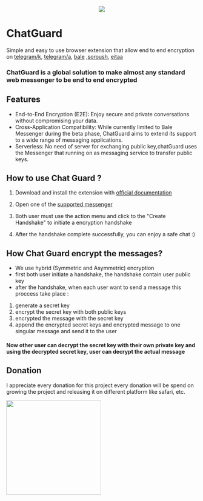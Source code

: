 <p align="center">
<img align="center" src="https://github.com/PrivacyForge/ChatGuard/assets/58364608/ba87ae47-df98-4204-848b-66bb2f05964b" />
</p>

# ChatGuard

Simple and easy to use browser extension that allow end to end encryption on [telegram/k](https://telegram.com/k), [telegram/a](https://telegram.com/a), [bale](https://web.bale.ai/chat) ,[soroush](https://web.splus.ir/), [eitaa](https://web.eitaa.com/)

### ChatGuard is a global solution to make almost any standard web messenger to be end to end encrypted
## Features 
- End-to-End Encryption (E2E): Enjoy secure and private conversations without compromising your data.
- Cross-Application Compatibility: While currently limited to Bale Messenger during the beta phase, ChatGuard aims to extend its support to a wide range of messaging applications.
- Serverless: No need of server for exchanging public key,chatGuard uses the Messenger that running on as messaging service to transfer public keys.

## How to use Chat Guard ?

1. Download and install the extension with [official documentation](https://chat-guard.vercel.app/getting-started/installation)

1. Open one of the [supported messenger](https://chat-guard.vercel.app/getting-started/support)
1. Both user must use the action menu and click to the "Create Handshake" to initiate a encryption handshake
1. After the handshake complete successfully, you can enjoy a safe chat :)

## How Chat Guard encrypt the messages?

- We use hybrid (Symmetric and Asymmetric) encryption
- first both user initiate a handshake, the handshake contain user public key
- after the handshake, when each user want to send a message this proccess take place :

1. generate a secret key
2. encrypt the secret key with both public keys
3. encrypted the message with the secret key
4. append the encrypted secret keys and encrypted message to one singular message and send it to the user

#### Now other user can decrypt the secret key with their own private key and using the decrypted secret key, user can decrypt the actual message

## Donation

I appreciate every donation for this project
every donation will be spend on growing the project and releasing it on different platform like safari, etc.

<a href="https://www.coffeebede.com/mosidev"><img  width="250px" class="img-fluid" src="https://coffeebede.ir/DashboardTemplateV2/app-assets/images/banner/default-yellow.svg" /></a>
